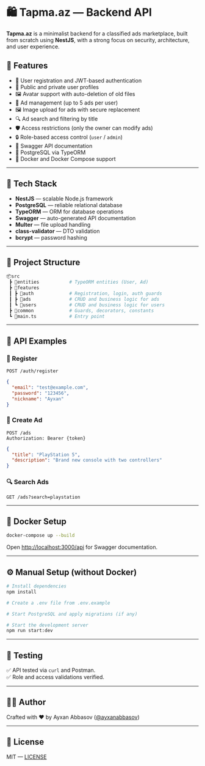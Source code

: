 # 🛍️ Tapma.az — Backend API

**Tapma.az** is a minimalist backend for a classified ads marketplace, built from scratch using **NestJS**, with a strong focus on security, architecture, and user experience.

## 🚀 Features

- 📌 User registration and JWT-based authentication
- 👤 Public and private user profiles
- 🖼️ Avatar support with auto-deletion of old files
- 📢 Ad management (up to 5 ads per user)
- 🖼️ Image upload for ads with secure replacement
- 🔍 Ad search and filtering by title
- 🛡️ Access restrictions (only the owner can modify ads)
- 🔒 Role-based access control (`user` / `admin`)
- 📎 Swagger API documentation
- 🐘 PostgreSQL via TypeORM
- 🐳 Docker and Docker Compose support

---

## 🧱 Tech Stack

- **NestJS** — scalable Node.js framework
- **PostgreSQL** — reliable relational database
- **TypeORM** — ORM for database operations
- **Swagger** — auto-generated API documentation
- **Multer** — file upload handling
- **class-validator** — DTO validation
- **bcrypt** — password hashing

---

## 📂 Project Structure

```bash
📦src
 ┣ 📂entities           # TypeORM entities (User, Ad)
 ┣ 📂features
 ┃ ┣ 📂auth             # Registration, login, auth guards
 ┃ ┣ 📂ads              # CRUD and business logic for ads
 ┃ ┗ 📂users            # CRUD and business logic for users
 ┣ 📂common             # Guards, decorators, constants
 ┗ 📜main.ts            # Entry point
```

---

## 📸 API Examples

### 🔑 Register

```http
POST /auth/register
```

```json
{
  "email": "test@example.com",
  "password": "123456",
  "nickname": "Ayxan"
}
```

### 📢 Create Ad

```http
POST /ads
Authorization: Bearer {token}
```

```json
{
  "title": "PlayStation 5",
  "description": "Brand new console with two controllers"
}
```

### 🔍 Search Ads

```http
GET /ads?search=playstation
```

---

## 🐳 Docker Setup

```bash
docker-compose up --build
```

Open [http://localhost:3000/api](http://localhost:3000/api) for Swagger documentation.

---

## ⚙️ Manual Setup (without Docker)

```bash
# Install dependencies
npm install

# Create a .env file from .env.example

# Start PostgreSQL and apply migrations (if any)

# Start the development server
npm run start:dev
```

---

## 🧪 Testing

✅ API tested via `curl` and Postman.\
✅ Role and access validations verified.

---

## 👨‍💻 Author

Crafted with ❤️ by Ayxan Abbasov ([@ayxanabbasov](mailto\:ayxanabbasov535@gmail.com))

---

## 📄 License

MIT — [LICENSE](./LICENSE)

